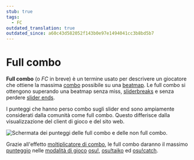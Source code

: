 ```yaml
---
stub: true
tags:
  - FC
outdated_translation: true
outdated_since: a60c43d582052f143b0e97e1494041cc3b8bd5b7
---
```


# Full combo

**Full combo** (o *FC* in breve) è un termine usato per descrivere un giocatore che ottiene la massima [combo](/wiki/Beatmapping/Combo) possibile su una [beatmap](/wiki/Beatmap). Le full combo si ottengono superando una beatmap senza miss, [sliderbreaks](/wiki/Gameplay/Judgement/Slider_break) e senza perdere [slider ends](/wiki/Gameplay/Hit_object/Slider/Slidertail).

I punteggi che hanno perso combo sugli slider end sono ampiamente considerati dalla comunità come full combo. Questo differisce dalla visualizzazione del client di gioco e del sito web.

![Schermata dei punteggi delle full combo e delle non full combo](img/combo-comparison.png "Il punteggio sopra è una full combo e quello sotto è una combo interrotta").

Grazie all'effetto [moltiplicatore di combo](/wiki/Gameplay/Combo_multiplier_effect), le full combo daranno il massimo [punteggio](/wiki/Gameplay/Score) nelle [modalità di gioco](/wiki/Game_mode) [osu!](/wiki/Game_mode/osu!), [osu!taiko](/wiki/Game_mode/osu!taiko) ed [osu!catch](/wiki/Game_mode/osu!catch).
